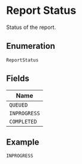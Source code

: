 
# Report Status

Status of the report.

## Enumeration

`ReportStatus`

## Fields

| Name |
|  --- |
| `QUEUED` |
| `INPROGRESS` |
| `COMPLETED` |

## Example

```
INPROGRESS
```

